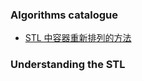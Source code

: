 ### Algorithms catalogue

* [STL 中容器重新排列的方法](ways_reordering_collection_stl.md)

### Understanding the STL

